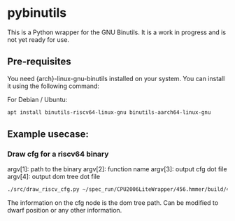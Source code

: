 # pybinutils

This is a Python wrapper for the GNU Binutils. It is a work in progress and is not yet ready for use.

## Pre-requisites

You need {arch}-linux-gnu-binutils installed on your system. You can install it using the following command:

For Debian / Ubuntu:

```bash
apt install binutils-riscv64-linux-gnu binutils-aarch64-linux-gnu
```


## Example usecase:

### Draw cfg for a riscv64 binary

argv[1]: path to the binary
argv[2]: function name
argv[3]: output cfg dot file
argv[4]: output dom tree dot file

```bash
./src/draw_riscv_cfg.py ~/spec_run/CPU2006LiteWrapper/456.hmmer/build/456.hmmerrv64gc P7Viterbi rv64gc.dot rv64gc_dom.dot
```

The information on the cfg node is the dom tree path. Can be modified to dwarf position  or any other information.
